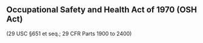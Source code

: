 ## Occupational Safety and Health Act of 1970 (OSH Act)

(29 USC §651 et seq.; 29 CFR Parts 1900 to 2400)